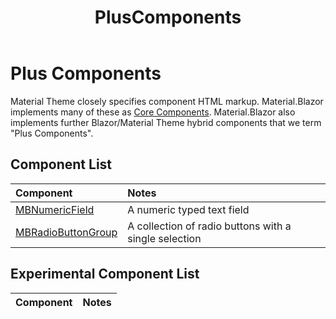 ﻿---
uid: A.PlusComponents
title: PlusComponents
---
# Plus Components

Material Theme closely specifies component HTML markup. Material.Blazor implements many of these as [Core Components](xref:A.CoreComponents). Material.Blazor also 
implements further Blazor/Material Theme hybrid components that we term "Plus Components".

## Component List

| Component | Notes |
| :-------- | :---- |
| [MBNumericField](xref:C.MBNumericField) | A numeric typed text field |
| [MBRadioButtonGroup](xref:C.MBRadioButtonGroup) | A collection of radio buttons with a single selection |

## Experimental Component List

| Component | Notes |
| :-------- | :---- |

